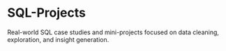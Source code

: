 # SQL-Projects
Real-world SQL case studies and mini-projects focused on data cleaning, exploration, and insight generation.
